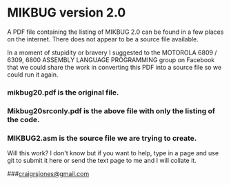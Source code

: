 # MIKBUG version 2.0

A PDF file containing the listing of MIKBUG 2.0 can be found in a few places on the internet.
There does not appear to be a source file available.

In a moment of stupidity or bravery I suggested to the MOTOROLA 6809 / 6309, 6800 ASSEMBLY LANGUAGE PROGRAMMING group 
on Facebook that we could share the work in converting this PDF into a source file so we could run it again.

### mikbug20.pdf is the original file.
### Mikbug20srconly.pdf is the above file with only the listing of the code.
### MIKBUG2.asm is the source file we are trying to create.

Will this work? I don't know but if you want to help, type in a page and use git to submit it here
or send the text page to me and I will collate it.

###craigrsjones@gmail.com
